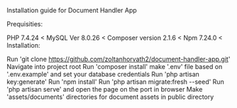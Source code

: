 Installation guide for Document Handler App

Prequisities:

PHP 7.4.24 <
MySQL Ver 8.0.26 <
Composer version 2.1.6 <
Npm 7.24.0 <
Installation:

Run 'git clone https://github.com/zoltanhorvath2/document-handler-app.git'
Navigate into project root
Run 'composer install'
make '.env' file based on '.env.example' and set your database credentials
Run 'php artisan key:generate'
Run 'npm install'
Run 'php artisan migrate:fresh --seed'
Run 'php artisan serve' and open the page on the port in browser
Make 'assets/documents' directories for document assets in public directory
